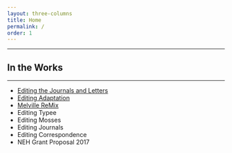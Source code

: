 ```yaml
---
layout: three-columns
title: Home
permalink: /
order: 1
---
```


 
<div class="col-lg-12"><hr>
<h2 class="intro-text text-center">In the Works</h2>
<hr>
<ul>
<li><a href="biographical-materials.html">Editing the Journals and Letters</a></li>
<li><a href="adaptation.html">Editing Adaptation</a></li>
<li><a href="tool-kit.html">Melville ReMix</a></li>
<li>Editing Typee</li>
<li>Editing Mosses</li>
<li>Editing Journals</li>
<li>Editing Correspondence</li>
<li>NEH Grant Proposal 2017</li>
</ul>
</div>
